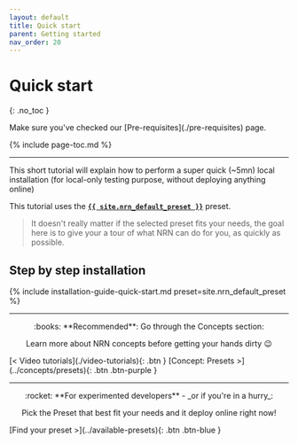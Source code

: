 ```yaml
---
layout: default
title: Quick start
parent: Getting started
nav_order: 20
---
```


# Quick start
{: .no_toc }

<div class="code-example" markdown="1">
Make sure you've checked our [Pre-requisites](./pre-requisites) page.
</div>

{% include page-toc.md %}

---


This short tutorial will explain how to perform a super quick (~5mn) local installation (for local-only testing purpose, without deploying anything online)

This tutorial uses the [**`{{ site.nrn_default_preset }}`**](../available-presets) preset.

> It doesn't really matter if the selected preset fits your needs, the goal here is to give your a tour of what NRN can do for you, as quickly as possible.

## Step by step installation

{% include installation-guide-quick-start.md preset=site.nrn_default_preset %}


---

<div markdown="1" style="text-align: center">
:books: **Recommended**: Go through the Concepts section:

Learn more about NRN concepts before getting your hands dirty&nbsp;:wink:
</div>

<div class="pagination-section">
    <span class="fs-4" markdown="1">
    [< Video tutorials](./video-tutorials){: .btn }
    </span>
    <span class="fs-4" markdown="1">
    [Concept: Presets >](../concepts/presets){: .btn .btn-purple }
    </span>
</div>

---

<div markdown="1" style="text-align: center">
:rocket: **For experimented developers** - _or if you're in a hurry_:

Pick the Preset that best fit your needs and it deploy online right now!
</div>

<div class="pagination-section" style="justify-content: center">
    <span class="fs-4" markdown="1">
    [Find your preset >](../available-presets){: .btn .btn-blue }
    </span>
</div>

